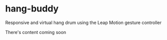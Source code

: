 # hang-buddy
Responsive and virtual hang drum using the Leap Motion gesture controller

There's content coming soon
